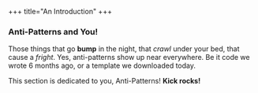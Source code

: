 +++
title="An Introduction"
+++

### Anti-Patterns and You!

Those things that go **bump** in the night, that _crawl_ under your bed, that cause a _fright_. Yes, anti-patterns show up near everywhere. Be it code we wrote 6 months ago, or a template we downloaded today.

This section is dedicated to you, Anti-Patterns! **Kick rocks!**
